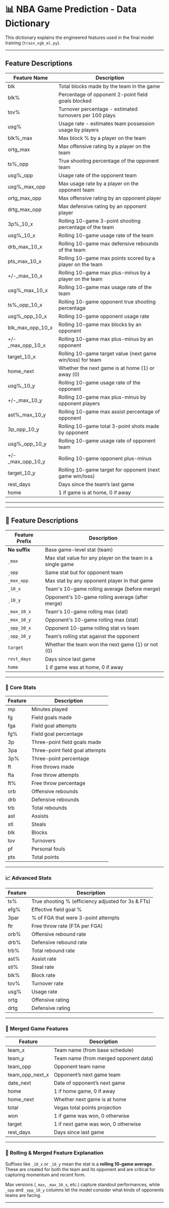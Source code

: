 # 📊 NBA Game Prediction - Data Dictionary

This dictionary explains the engineered features used in the final model training (`train_xgb_ml.py`).

---

## Feature Descriptions

| Feature Name          | Description |
|-----------------------|-------------|
| blk                  | Total blocks made by the team in the game |
| blk%                 | Percentage of opponent 2-point field goals blocked |
| tov%                 | Turnover percentage - estimated turnovers per 100 plays |
| usg%                 | Usage rate - estimates team possession usage by players |
| blk%_max             | Max block % by a player on the team |
| ortg_max             | Max offensive rating by a player on the team |
| ts%_opp              | True shooting percentage of the opponent team |
| usg%_opp             | Usage rate of the opponent team |
| usg%_max_opp         | Max usage rate by a player on the opponent team |
| ortg_max_opp         | Max offensive rating by an opponent player |
| drtg_max_opp         | Max defensive rating by an opponent player |
| 3p%_10_x             | Rolling 10-game 3-point shooting percentage of the team |
| usg%_10_x            | Rolling 10-game usage rate of the team |
| drb_max_10_x         | Rolling 10-game max defensive rebounds of the team |
| pts_max_10_x         | Rolling 10-game max points scored by a player on the team |
| +/-_max_10_x         | Rolling 10-game max plus-minus by a player on the team |
| usg%_max_10_x        | Rolling 10-game max usage rate of the team |
| ts%_opp_10_x         | Rolling 10-game opponent true shooting percentage |
| usg%_opp_10_x        | Rolling 10-game opponent usage rate |
| blk_max_opp_10_x     | Rolling 10-game max blocks by an opponent |
| +/-_max_opp_10_x     | Rolling 10-game max plus-minus by an opponent |
| target_10_x          | Rolling 10-game target value (next game win/loss) for team |
| home_next            | Whether the next game is at home (1) or away (0) |
| usg%_10_y            | Rolling 10-game usage rate of the opponent |
| +/-_max_10_y         | Rolling 10-game max plus-minus by opponent players |
| ast%_max_10_y        | Rolling 10-game max assist percentage of opponent |
| 3p_opp_10_y          | Rolling 10-game total 3-point shots made by opponent |
| usg%_opp_10_y        | Rolling 10-game usage rate of opponent team |
| +/-_max_opp_10_y     | Rolling 10-game opponent plus-minus |
| target_10_y          | Rolling 10-game target for opponent (next game win/loss) |
| rest_days            | Days since the team’s last game |
| home                 | 1 if game is at home, 0 if away |

---

---

## 🧠 Feature Descriptions

| Feature Prefix | Description |
|----------------|-------------|
| **No suffix**  | Base game-level stat (team) |
| `_max`         | Max stat value for any player on the team in a single game |
| `_opp`         | Same stat but for opponent team |
| `_max_opp`     | Max stat by any opponent player in that game |
| `_10_x`        | Team's 10-game rolling average (before merge) |
| `_10_y`        | Opponent's 10-game rolling average (after merge) |
| `_max_10_x`    | Team's 10-game rolling max (stat) |
| `_max_10_y`    | Opponent's 10-game rolling max (stat) |
| `_opp_10_x`    | Opponent 10-game rolling stat vs team |
| `_opp_10_y`    | Team’s rolling stat against the opponent |
| `target`       | Whether the team won the next game (1) or not (0) |
| `rest_days`    | Days since last game |
| `home`         | 1 if game was at home, 0 if away |

---

### 🏀 Core Stats

| Feature | Description |
|--------|-------------|
| mp | Minutes played |
| fg | Field goals made |
| fga | Field goal attempts |
| fg% | Field goal percentage |
| 3p | Three-point field goals made |
| 3pa | Three-point field goal attempts |
| 3p% | Three-point percentage |
| ft | Free throws made |
| fta | Free throw attempts |
| ft% | Free throw percentage |
| orb | Offensive rebounds |
| drb | Defensive rebounds |
| trb | Total rebounds |
| ast | Assists |
| stl | Steals |
| blk | Blocks |
| tov | Turnovers |
| pf | Personal fouls |
| pts | Total points |

---

### 📈 Advanced Stats

| Feature | Description |
|--------|-------------|
| ts% | True shooting % (efficiency adjusted for 3s & FTs) |
| efg% | Effective field goal % |
| 3par | % of FGA that were 3-point attempts |
| ftr | Free throw rate (FTA per FGA) |
| orb% | Offensive rebound rate |
| drb% | Defensive rebound rate |
| trb% | Total rebound rate |
| ast% | Assist rate |
| stl% | Steal rate |
| blk% | Block rate |
| tov% | Turnover rate |
| usg% | Usage rate |
| ortg | Offensive rating |
| drtg | Defensive rating |

---

### 🧠 Merged Game Features

| Feature | Description |
|---------|-------------|
| team_x | Team name (from base schedule) |
| team_y | Team name (from merged opponent data) |
| team_opp | Opponent team name |
| team_opp_next_x | Opponent’s next game team |
| date_next | Date of opponent’s next game |
| home | 1 if home game, 0 if away |
| home_next | Whether next game is at home |
| total | Vegas total points projection |
| won | 1 if game was won, 0 otherwise |
| target | 1 if next game was won, 0 otherwise |
| rest_days | Days since last game |

---

### 🔁 Rolling & Merged Feature Explanation

Suffixes like `_10_x` or `_10_y` mean the stat is a **rolling 10-game average**. These are created for both the team and its opponent and are critical for capturing momentum and recent form.

Max versions (`_max`, `_max_10_x`, etc.) capture standout performances, while `_opp` and `_opp_10_y` columns let the model consider what kinds of opponents teams are facing.

---